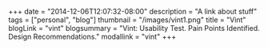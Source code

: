 +++
date = "2014-12-06T12:07:32-08:00"
description = "A link about stuff"
tags = ["personal", "blog"]
thumbnail = "/images/vint1.png"
title = "Vint"
blogLink = "vint"
blogsummary = "Vint: Usability Test. Pain Points Identified. Design Recommendations."
modallink = "vint"
+++
